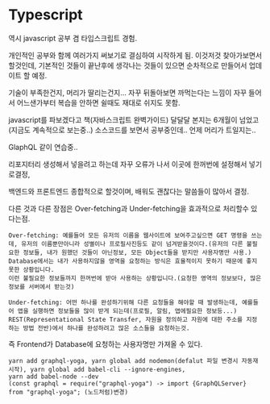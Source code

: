 # Typescript

역시 javascript 공부 겸 타입스크립트 경험.

개인적인 공부와 함께 여러가지 써보기로 결심하여 시작하게 됨. 
이것저것 찾아가보면서 할것인데, 기본적인 것들이 끝난후에 생각나는 것들이 있으면 순차적으로 만들어서 업데이트 할 예정.

기술이 부족한건지, 머리가 딸리는건지... 자꾸 뒤돌아보면 까먹는다는 느낌이 자꾸 들어서 어느샌가부터 복습을 안하면 쉴때도 재대로 쉬지도 못함.

javascript를 파보겠다고 책(자바스크립트 완벽가이드) 달달달 본지는 6개월이 넘었고(지금도 계속적으로 보는중..) 소스코드를 보면서 공부중인데.. 언제 머리가 트일지는..

GlaphQL 같이 연습중..

리포지터리 생성해서 넣을려고 하는데 자꾸 오류가 나서 이곳에 한꺼번에 설정해서 넣기로결정,

백엔드와 프론트엔드 종합적으로 할것이며, 배워도 괜찮다는 말씀들이 많아서 결정.

다른 것과 다른 장점은 Over-fetching과 Under-fetching을 효과적으로 처리할수 있다는점.
```
Over-fetching: 예를들어 모든 유저의 이름을 웹사이트에 보여주고싶으면 GET 명령을 쓰는데, 유저의 이름뿐만아니라 성별이나 프로필사진등도 같이 넘겨받을것이다.(유저의 다른 불필요한 정보들, 내가 원했던 것들이 아닌정보, 모든 Object들을 받지만 사용자명만 사용.)
Database에서는 내가 사용하지않을 영역을 요청하는 방식은 효율적이지 못하기 때문에 좋지못한 상황입니다.
이런 불필요한 정보들까지 한꺼번에 받아 사용하는 상황입니다.(요청한 영역의 정보보다, 많은 정보를 서버에서 받는것)
```

```
Under-fetching: 어떤 하나를 완성하기위해 다른 요청들을 해야할 때 발생하는데, 예를들어 앱을 실행하면 정보들을 많이 받게 되는데(프로필, 알림, 앱에필요한 정보등...) 
REST(Representational State Transfer, 자원을 정의하고 자원에 대한 주소를 지정하는 방법 전반)에서 하나를 완성하려고 많은 소스들을 요청하는것.
```

즉 Frontend가 Database에 요청하는 사용자명만 가져올 수 있다.

```
yarn add graphql-yoga, yarn global add nodemon(defalut 파일 변경시 자동재시작), yarn global add babel-cli --ignore-engines,
yarn add babel-node --dev
(const graphql = require("graphql-yoga") -> import {GraphQLServer} from "graphql-yoga"; (노드처럼)변경)
```
